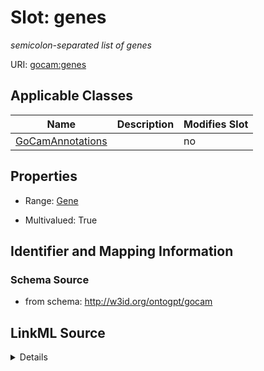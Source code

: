 

# Slot: genes


_semicolon-separated list of genes_



URI: [gocam:genes](http://w3id.org/ontogpt/gocam/genes)



<!-- no inheritance hierarchy -->





## Applicable Classes

| Name | Description | Modifies Slot |
| --- | --- | --- |
| [GoCamAnnotations](GoCamAnnotations.md) |  |  no  |







## Properties

* Range: [Gene](Gene.md)

* Multivalued: True





## Identifier and Mapping Information







### Schema Source


* from schema: http://w3id.org/ontogpt/gocam




## LinkML Source

<details>
```yaml
name: genes
description: semicolon-separated list of genes
from_schema: http://w3id.org/ontogpt/gocam
rank: 1000
multivalued: true
alias: genes
owner: GoCamAnnotations
domain_of:
- GoCamAnnotations
range: Gene

```
</details>